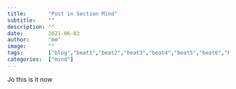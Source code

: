 ```yaml
---
title:       "Post in Section Mind"
subtitle:    ""
description: ""
date:        2021-06-03
author:      "mm"
image:       ""
tags:        ["blog","beat1","beat2","beat3","beat4","beat5","beat6","beat7"]
categories:  ["mind"]
---
```

Jo this is it now
